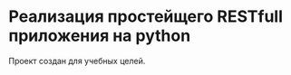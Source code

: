 Реализация простейщего RESTfull приложения на python
=============================
Проект создан для учебных целей. 

